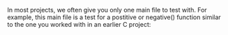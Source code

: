 In most projects, we often give you only one main file to test with. For example, this main file is a test for a postitive or negative() function similar to the one you worked with in an earlier C project:
